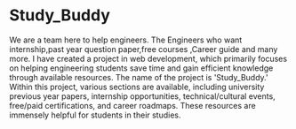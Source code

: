 # Study_Buddy
We are a team here to help engineers. The Engineers who want internship,past year question paper,free courses ,Career guide and many more.
I have created a project in web development, which primarily focuses on helping engineering students save time and gain efficient knowledge through available resources. The name of the project is 'Study_Buddy.' Within this project, various sections are available, including university previous year papers, internship opportunities, technical/cultural events, free/paid certifications, and career roadmaps. These resources are immensely helpful for students in their studies.

